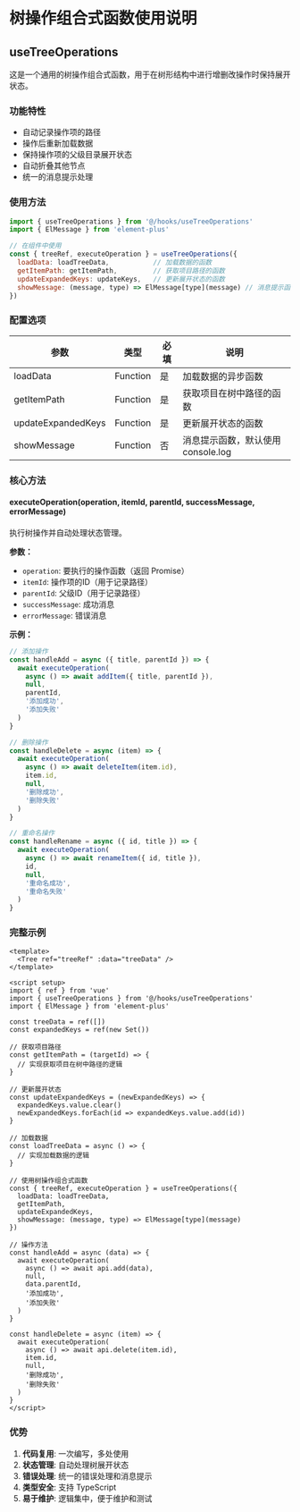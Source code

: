 # 树操作组合式函数使用说明

## useTreeOperations

这是一个通用的树操作组合式函数，用于在树形结构中进行增删改操作时保持展开状态。

### 功能特性

- 自动记录操作项的路径
- 操作后重新加载数据
- 保持操作项的父级目录展开状态
- 自动折叠其他节点
- 统一的消息提示处理

### 使用方法

```javascript
import { useTreeOperations } from '@/hooks/useTreeOperations'
import { ElMessage } from 'element-plus'

// 在组件中使用
const { treeRef, executeOperation } = useTreeOperations({
  loadData: loadTreeData,           // 加载数据的函数
  getItemPath: getItemPath,         // 获取项目路径的函数
  updateExpandedKeys: updateKeys,   // 更新展开状态的函数
  showMessage: (message, type) => ElMessage[type](message) // 消息提示函数
})
```

### 配置选项

| 参数 | 类型 | 必填 | 说明 |
|------|------|------|------|
| loadData | Function | 是 | 加载数据的异步函数 |
| getItemPath | Function | 是 | 获取项目在树中路径的函数 |
| updateExpandedKeys | Function | 是 | 更新展开状态的函数 |
| showMessage | Function | 否 | 消息提示函数，默认使用 console.log |

### 核心方法

#### executeOperation(operation, itemId, parentId, successMessage, errorMessage)

执行树操作并自动处理状态管理。

**参数：**
- `operation`: 要执行的操作函数（返回 Promise）
- `itemId`: 操作项的ID（用于记录路径）
- `parentId`: 父级ID（用于记录路径）
- `successMessage`: 成功消息
- `errorMessage`: 错误消息

**示例：**

```javascript
// 添加操作
const handleAdd = async ({ title, parentId }) => {
  await executeOperation(
    async () => await addItem({ title, parentId }),
    null,
    parentId,
    '添加成功',
    '添加失败'
  )
}

// 删除操作
const handleDelete = async (item) => {
  await executeOperation(
    async () => await deleteItem(item.id),
    item.id,
    null,
    '删除成功',
    '删除失败'
  )
}

// 重命名操作
const handleRename = async ({ id, title }) => {
  await executeOperation(
    async () => await renameItem({ id, title }),
    id,
    null,
    '重命名成功',
    '重命名失败'
  )
}
```

### 完整示例

```vue
<template>
  <Tree ref="treeRef" :data="treeData" />
</template>

<script setup>
import { ref } from 'vue'
import { useTreeOperations } from '@/hooks/useTreeOperations'
import { ElMessage } from 'element-plus'

const treeData = ref([])
const expandedKeys = ref(new Set())

// 获取项目路径
const getItemPath = (targetId) => {
  // 实现获取项目在树中路径的逻辑
}

// 更新展开状态
const updateExpandedKeys = (newExpandedKeys) => {
  expandedKeys.value.clear()
  newExpandedKeys.forEach(id => expandedKeys.value.add(id))
}

// 加载数据
const loadTreeData = async () => {
  // 实现加载数据的逻辑
}

// 使用树操作组合式函数
const { treeRef, executeOperation } = useTreeOperations({
  loadData: loadTreeData,
  getItemPath,
  updateExpandedKeys,
  showMessage: (message, type) => ElMessage[type](message)
})

// 操作方法
const handleAdd = async (data) => {
  await executeOperation(
    async () => await api.add(data),
    null,
    data.parentId,
    '添加成功',
    '添加失败'
  )
}

const handleDelete = async (item) => {
  await executeOperation(
    async () => await api.delete(item.id),
    item.id,
    null,
    '删除成功',
    '删除失败'
  )
}
</script>
```

### 优势

1. **代码复用**: 一次编写，多处使用
2. **状态管理**: 自动处理树展开状态
3. **错误处理**: 统一的错误处理和消息提示
4. **类型安全**: 支持 TypeScript
5. **易于维护**: 逻辑集中，便于维护和测试
